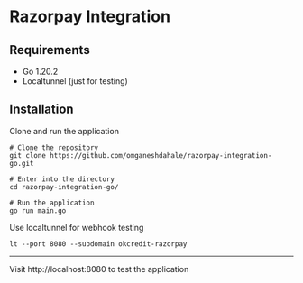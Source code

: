 # Razorpay Integration
## Requirements
- Go 1.20.2
- Localtunnel (just for testing)

## Installation
Clone and run the application
```
# Clone the repository
git clone https://github.com/omganeshdahale/razorpay-integration-go.git

# Enter into the directory
cd razorpay-integration-go/

# Run the application
go run main.go
```

Use localtunnel for webhook testing
```
lt --port 8080 --subdomain okcredit-razorpay
```
---
Visit http://localhost:8080 to test the application
